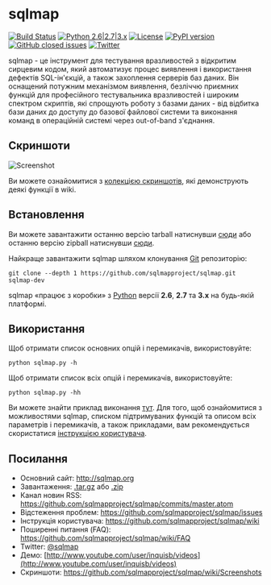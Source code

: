# sqlmap

[![Build Status](https://api.travis-ci.org/sqlmapproject/sqlmap.svg?branch=master)](https://travis-ci.org/sqlmapproject/sqlmap) [![Python 2.6|2.7|3.x](https://img.shields.io/badge/python-2.6|2.7|3.x-yellow.svg)](https://www.python.org/) [![License](https://img.shields.io/badge/license-GPLv2-red.svg)](https://raw.githubusercontent.com/sqlmapproject/sqlmap/master/LICENSE) [![PyPI version](https://badge.fury.io/py/sqlmap.svg)](https://badge.fury.io/py/sqlmap) [![GitHub closed issues](https://img.shields.io/github/issues-closed-raw/sqlmapproject/sqlmap.svg?colorB=ff69b4)](https://github.com/sqlmapproject/sqlmap/issues?q=is%3Aissue+is%3Aclosed) [![Twitter](https://img.shields.io/badge/twitter-@sqlmap-blue.svg)](https://twitter.com/sqlmap)

sqlmap - це інструмент для тестування вразливостей з відкритим сирцевим кодом, який автоматизує процес виявлення і використання дефектів SQL-ін'єкцій, а також захоплення серверів баз даних. Він оснащений потужним механізмом виявлення, безліччю приємних функцій для професійного тестувальника вразливостей і широким спектром скриптів, які спрощують роботу з базами даних - від відбитка бази даних до доступу до базової файлової системи та виконання команд в операційній системі через out-of-band з'єднання.

Скриншоти
----

![Screenshot](https://raw.github.com/wiki/sqlmapproject/sqlmap/images/sqlmap_screenshot.png)

Ви можете ознайомитися з [колекцією скриншотів](https://github.com/sqlmapproject/sqlmap/wiki/Screenshots), які демонструють деякі функції в wiki.

Встановлення
----

Ви можете завантажити останню версію tarball натиснувши [сюди](https://github.com/sqlmapproject/sqlmap/tarball/master) або останню версію zipball натиснувши [сюди](https://github.com/sqlmapproject/sqlmap/zipball/master).

Найкраще завантажити sqlmap шляхом клонування [Git](https://github.com/sqlmapproject/sqlmap) репозиторію:

    git clone --depth 1 https://github.com/sqlmapproject/sqlmap.git sqlmap-dev

sqlmap «працює з коробки» з [Python](http://www.python.org/download/) версії **2.6**, **2.7** та **3.x** на будь-якій платформі.

Використання
----

Щоб отримати список основних опцій і перемикачів, використовуйте:

    python sqlmap.py -h

Щоб отримати список всіх опцій і перемикачів, використовуйте:

    python sqlmap.py -hh

Ви можете знайти приклад виконання [тут](https://asciinema.org/a/46601).
Для того, щоб ознайомитися з можливостями sqlmap, списком підтримуваних функцій та описом всіх параметрів і перемикачів, а також прикладами, вам рекомендується скористатися [інструкцією користувача](https://github.com/sqlmapproject/sqlmap/wiki/Usage).

Посилання
----

* Основний сайт: http://sqlmap.org
* Завантаження: [.tar.gz](https://github.com/sqlmapproject/sqlmap/tarball/master) або [.zip](https://github.com/sqlmapproject/sqlmap/zipball/master)
* Канал новин RSS: https://github.com/sqlmapproject/sqlmap/commits/master.atom
* Відстеження проблем: https://github.com/sqlmapproject/sqlmap/issues
* Інструкція користувача: https://github.com/sqlmapproject/sqlmap/wiki
* Поширенні питання (FAQ): https://github.com/sqlmapproject/sqlmap/wiki/FAQ
* Twitter: [@sqlmap](https://twitter.com/sqlmap)
* Демо: [http://www.youtube.com/user/inquisb/videos](http://www.youtube.com/user/inquisb/videos)
* Скриншоти: https://github.com/sqlmapproject/sqlmap/wiki/Screenshots
